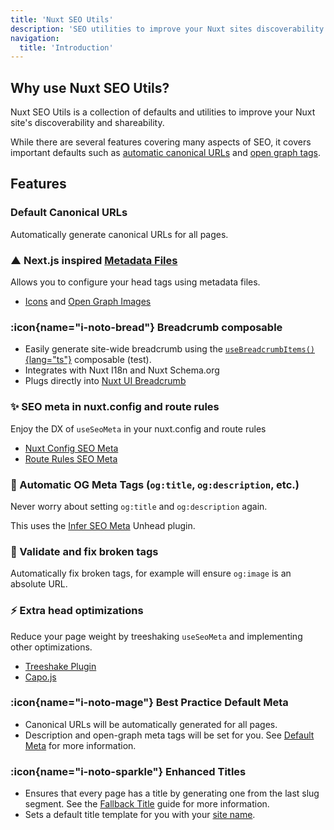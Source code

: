 ```yaml
---
title: 'Nuxt SEO Utils'
description: 'SEO utilities to improve your Nuxt sites discoverability and shareability.'
navigation:
  title: 'Introduction'
---
```


## Why use Nuxt SEO Utils?

Nuxt SEO Utils is a collection of defaults and utilities to improve your Nuxt site's discoverability and shareability.

While there are several features covering many aspects of SEO, it covers important defaults such as [automatic canonical URLs](https://nuxtseo.com/learn/controlling-crawlers/canonical-urls) and
[open graph tags](https://nuxtseo.com/learn/mastering-meta/open-graph).

## Features

### Default Canonical URLs

Automatically generate canonical URLs for all pages.

### ▲ Next.js inspired [Metadata Files](https://nextjs.org/docs/app/api-reference/file-conventions/metadata)

Allows you to configure your head tags using metadata files.

- [Icons](/docs/seo-utils/guides/app-icons) and [Open Graph Images](/docs/seo-utils/guides/open-graph-images)

### :icon{name="i-noto-bread"} Breadcrumb composable

- Easily generate site-wide breadcrumb using the [`useBreadcrumbItems()`{lang="ts"}](/docs/nuxt-seo/api/breadcrumbs) composable (test).
- Integrates with Nuxt I18n and Nuxt Schema.org
- Plugs directly into [Nuxt UI Breadcrumb](https://ui.nuxt.com/navigation/breadcrumb)

### ✨ SEO meta in nuxt.config and route rules

Enjoy the DX of `useSeoMeta` in your nuxt.config and route rules

- [Nuxt Config SEO Meta](/docs/seo-utils/guides/nuxt-config-seo-meta)
- [Route Rules SEO Meta](/docs/seo-utils/guides/route-rules)

### 🤖 Automatic OG Meta Tags (`og:title`, `og:description`, etc.)

Never worry about setting `og:title` and `og:description` again.

This uses the [Infer SEO Meta](https://unhead.unjs.io/plugins/plugins/infer-seo-meta-tags) Unhead plugin.

### 🧙 Validate and fix broken tags

Automatically fix broken tags, for example will ensure `og:image` is an absolute URL.

### ⚡ Extra head optimizations

Reduce your page weight by treeshaking `useSeoMeta` and implementing other optimizations.

- [Treeshake Plugin](https://unhead.unjs.io/plugins/plugins/vite-plugin)
- [Capo.js](https://unhead.unjs.io/plugins/plugins/capo)

### :icon{name="i-noto-mage"} Best Practice Default Meta

- Canonical URLs will be automatically generated for all pages.
- Description and open-graph meta tags will be set for you. See [Default Meta](/docs/nuxt-seo/guides/default-meta) for more information.

### :icon{name="i-noto-sparkle"} Enhanced Titles

- Ensures that every page has a title by generating one from the last slug segment.
  See the [Fallback Title](/docs/nuxt-seo/guides/fallback-title) guide for more information.
- Sets a default title template for you with your [site name](/docs/site-config/guides/setting-site-config).
